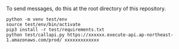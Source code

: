 
To send messages, do this at the root directory of this repository.

```
python -m venv test/env
source test/env/bin/activate
pip3 install -r test/requirements.txt
python test/callapi.py https://xxxxxx.execute-api.ap-northeast-1.amazonaws.com/prod/ xxxxxxxxxxxxx
```